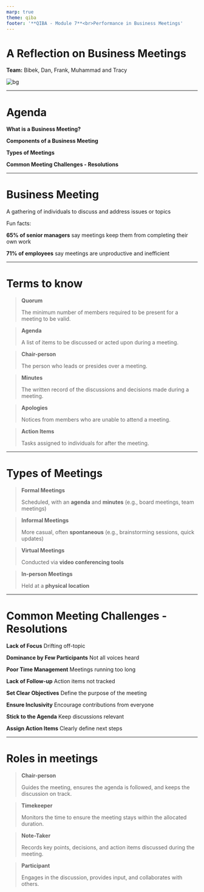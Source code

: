 ```yaml
---
marp: true
theme: qiba
footer: '**QIBA - Module 7**<br>Performance in Business Meetings'
---
```


<!-- 
_class: title
-->

<script src="https://cdn.tailwindcss.com/3.0.0"></script>
<script>tailwind.config = { corePlugins: { preflight: false } }</script>

<div class='title-center text-left'>

# A Reflection on Business Meetings

**Team:** Bibek, Dan, Frank, Muhammad and Tracy

![bg](https://png.pngtree.com/thumb_back/fh260/background/20230611/pngtree-an-empty-bookshop-stacked-with-books-image_2924924.jpg)

</div>

---

<!-- 
footer: ""
-->

# Agenda

**What is a Business Meeting?**

**Components of a Business Meeting**

**Types of Meetings**

**Common Meeting Challenges - Resolutions**

---

# Business Meeting

A gathering of individuals to <highlight>discuss and address issues or topics</highlight>

Fun facts:

<div class='flow flex titled'>

**65% of senior managers** say meetings keep them from completing their own work

**71% of employees** say meetings are unproductive and inefficient

</div>


---

# Terms to know

<div class='flow fade-in titled grid cols-3'>

> **Quorum**
> 
> The minimum number of members required to be present for a meeting to be valid.

> **Agenda**
> 
> A list of items to be discussed or acted upon during a meeting.

> **Chair-person**
> 
> The person who leads or presides over a meeting.

> **Minutes**
> 
> The written record of the discussions and decisions made during a meeting.

> **Apologies**
> 
> Notices from members who are unable to attend a meeting.

> **Action Items**
>
> Tasks assigned to individuals for after the meeting.

</div>


---

# Types of Meetings

<div class='flow titled grid cols-2'> 

> **Formal Meetings**
> 
> Scheduled, with an **agenda** and **minutes** (e.g., board meetings, team meetings)

> **Informal Meetings**
> 
> More casual, often **spontaneous** (e.g., brainstorming sessions, quick updates)

> **Virtual Meetings**
> 
> Conducted via **video conferencing tools**

> **In-person Meetings**
> 
> Held at a **physical location**

</div>

---

# Common Meeting Challenges - Resolutions

<div class='flow no-style flex'>

<div class='flow titled'>

**Lack of Focus** Drifting off-topic

**Dominance by Few Participants** Not all voices heard

**Poor Time Management** Meetings running too long

**Lack of Follow-up** Action items not tracked

</div>

<div class='flow titled'>

**Set Clear Objectives** Define the purpose of the meeting

**Ensure Inclusivity** Encourage contributions from everyone

**Stick to the Agenda** Keep discussions relevant

**Assign Action Items** Clearly define next steps

</div>

</div>

---

# Roles in meetings

<div class='flow fade-in titled grid cols-2'>

> **Chair-person** 
> 
> Guides the meeting, ensures the agenda is followed, and keeps the discussion on track.

> **Timekeeper** 
> 
> Monitors the time to ensure the meeting stays within the allocated duration.

> **Note-Taker** 
> 
> Records key points, decisions, and action items discussed during the meeting.

> **Participant** 
> 
> Engages in the discussion, provides input, and collaborates with others.

</div>